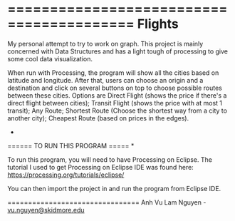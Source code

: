 =========================================
Flights
=========================================

My personal attempt to try to work on graph. 
This project is mainly concerned with Data Structures and has a light tough of processing to give some cool data visualization.

When run with Processing, the program will show all the cities based on latitude and longitude.
After that, users can choose an origin and a destination and click on several buttons on top to choose possible routes between these cities.
Options are Direct Flight (shows the price if there's a direct flight between cities); Transit Flight (shows the price with at most 1 transit); Any Route; Shortest Route (Choose the shortest way from a city to another city); Cheapest Route (based on prices in the edges).

*
====== TO RUN THIS PROGRAM =====
*

To run this program, you will need to have Processing on Eclipse. The tutorial I used to get Processing on Eclipse IDE was found here: https://processing.org/tutorials/eclipse/

You can then import the project in and run the program from Eclipse IDE.


================================
Anh Vu Lam Nguyen - vu.nguyen@skidmore.edu

